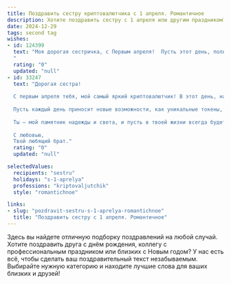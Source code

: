 ```yaml
---
title: Поздравить сестру криптовалютчика с 1 апреля. Романтичное
description: Хотите поздравить сестру с 1 апреля или другим праздником? Наш ИИ создаст незабываемое поздравление, а вы обязательно выделитесь среди других.  
date: 2024-12-29
tags: second tag
wishes:
- id: 124399
  text: "Моя дорогая сестричка, с Первым апреля!  Пусть этот день, полный шуток и улыбок, станет лишь предвестником настоящей, сказочной весны в твоей жизни.  Ты – мой лучик света, успешная и смелая криптовалютчица, покоряющая виртуальные вершины.  Пусть удача всегда будет на твоей стороне, а каждый новый блокчейн принесёт тебе только богатство и радость.  Я бесконечно тобой горжусь и люблю!  С праздником!
  "
  rating: "0"
  updated: "null"
- id: 33247
  text: "Дорогая сестра!
  
  С первым апреля тебя, мой самый яркий криптовалютчик! В этот день, наполненный игривостью и радостью, хочу пожелать, чтобы твои мечты взлетали также высоко, как и биткойны на пике, а чувства, как блокчейн, были надежными и неизменными.
  
  Пусть каждый день приносит новые возможности, как уникальные токены, а твои начинания всегда были успешными и плодоносными. Любовь, как хорошая инвестиция, не подводит — пусть она приносит лишь дивиденды счастья и радости.
  
  Ты — мой памятник надежды и света, и пусть в твоей жизни всегда будет место для ярких улыбок и волшебных моментов. С праздником, сестричка!
  
  С любовью,
  Твой любящий брат."
  rating: "0"
  updated: "null"

selectedValues:
  recipients: "sestru"
  holidays: "s-1-aprelya"
  professions: "kriptovaljutchik"
  style: "romantichnoe"

links:
- slug: "pozdravit-sestru-s-1-aprelya-romantichnoe"
  title: "Поздравить сестру с 1 апреля. Романтичное"
---
```


Здесь вы найдете отличную подборку поздравлений на любой случай.
Хотите поздравить друга с днём рождения, коллегу с профессиональным праздником или близких с Новым годом? У нас есть всё, чтобы сделать ваш поздравительный текст незабываемым. Выбирайте нужную категорию и находите лучшие слова для ваших близких и друзей!
